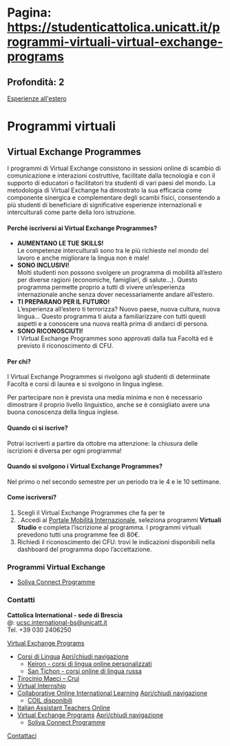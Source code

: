 # Pagina: https://studenticattolica.unicatt.it/programmi-virtuali-virtual-exchange-programs

## Profondità: 2

[Esperienze all'estero](home-esperienze-all-estero)



# Programmi virtuali

## Virtual Exchange Programmes

I programmi di Virtual Exchange consistono in sessioni online di scambio di comunicazione e interazioni costruttive, facilitate dalla tecnologia e con il supporto di educatori o facilitatori tra studenti di vari paesi del mondo. La metodologia di Virtual Exchange ha dimostrato la sua efficacia come componente sinergica e complementare degli scambi fisici, consentendo a più studenti di beneficiare di significative esperienze internazionali e interculturali come parte della loro istruzione.

#### Perché iscriversi ai Virtual Exchange Programmes?

* **AUMENTANO LE TUE SKILLS!**  
  Le competenze interculturali sono tra le più richieste nel mondo del lavoro e anche migliorare la lingua non è male!
* **SONO INCLUSIVI!**  
  Molti studenti non possono svolgere un programma di mobilità all’estero per diverse ragioni (economiche, famigliari, di salute…). Questo programma permette proprio a tutti di vivere un’esperienza internazionale anche senza dover necessariamente andare all’estero.
* **TI PREPARANO PER IL FUTURO!**  
  L’esperienza all’estero ti terrorizza? Nuovo paese, nuova cultura, nuova lingua… Questo programma ti aiuta a familiarizzare con tutti questi aspetti e a conoscere una nuova realtà prima di andarci di persona.
* **SONO RICONOSCIUTI!**  
  I Virtual Exchange Programmes sono approvati dalla tua Facoltà ed è previsto il riconoscimento di CFU.

#### Per chi?

I Virtual Exchange Programmes si rivolgono agli studenti di determinate Facoltà e corsi di laurea e si svolgono in lingua inglese.

Per partecipare non è prevista una media minima e non è necessario dimostrare il proprio livello linguistico, anche se è consigliato avere una buona conoscenza della lingua inglese.

#### Quando ci si iscrive?

Potrai iscriverti a partire da ottobre ma attenzione: la chiusura delle iscrizioni è diversa per ogni programma!

#### Quando si svolgono i Virtual Exchange Programmes?

Nel primo o nel secondo semestre per un periodo tra le 4 e le 10 settimane.

#### Come iscriversi?

1. Scegli il Virtual Exchange Programmes che fa per te
2. . Accedi al [Portale Mobilità Internazionale](https://mobilita-outgoing.unicatt.it/outgoing/), seleziona programmi **Virtuali Studio** e completa l’iscrizione al programma. I programmi virtuali prevedono tutti una programme fee di 80€.
3. Richiedi il riconoscimento dei CFU: trovi le indicazioni disponibili nella dashboard del programma dopo l’accettazione.

### Programmi Virtual Exchange

* [Soliya Connect Programme](virtual-exchange-programs-soliya-connect-programme)

### Contatti

**Cattolica International - sede di Brescia**  
@: [ucsc.international-bs@unicatt.it](mailto:ucsc.international-bs@unicatt.it)  
Tel. +39 030 2406250

[Virtual Exchange Programs](#submenu__wrapper "Virtual Exchange Programs")

* [Corsi di Lingua](programmi-virtuali-corsi-di-lingua "Corsi di Lingua")
  [Apri/chiudi navigazione](#asub-d6410f5b-37d6-4946-89d4-eebbbd365c25 "Apri/chiudi navigazione")
  + [Keiron - corsi di lingua online personalizzati](corsi-di-lingua-keiron-corsi-di-lingua-online-personalizzati "Keiron - corsi di lingua online personalizzati")
  + [San Tichon - corsi online di lingua russa](corsi-di-lingua-san-tichon-corsi-online-di-lingua-russa "San Tichon - corsi online di lingua russa")
* [Tirocinio Maeci – Crui](programmi-virtuali-tirocinio-maeci-crui-2021 "Tirocinio Maeci – Crui")
* [Virtual Internship](programmi-virtuali-virtual-internship "Virtual Internship")
* [Collaborative Online International Learning](programmi-virtuali-collaborative-online-international-learning "Collaborative Online International Learning")
  [Apri/chiudi navigazione](#asub-0eb34685-f690-4328-bbd3-6924c638ce09 "Apri/chiudi navigazione")
  + [COIL disponibili](collaborative-online-international-learning-coil-disponibili "COIL disponibili")
* [Italian Assistant Teachers Online](programmi-virtuali-italian-assistant-teachers-online "Italian Assistant Teachers Online")
* [Virtual Exchange Programs](programmi-virtuali-virtual-exchange-programs "Virtual Exchange Programs")
  [Apri/chiudi navigazione](#asub-61e38313-f4fd-4db8-9a93-6bb5963932bc "Apri/chiudi navigazione")
  + [Soliya Connect Programme](virtual-exchange-programs-soliya-connect-programme "Soliya Connect Programme")

[Contattaci](home-contatti "Contattaci")
